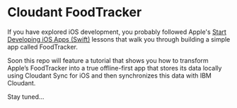 # Cloudant FoodTracker

If you have explored iOS development, you probably followed Apple's [Start Developing iOS Apps (Swift)][start] lessons that walk you through building a simple app called FoodTracker.

Soon this repo will feature a tutorial that shows you how to transform Apple’s FoodTracker into a true offline-first app that stores its data locally using Cloudant Sync for iOS and then synchronizes this data with IBM Cloudant. 

Stay tuned...

[start]: https://developer.apple.com/library/prerelease/ios/referencelibrary/GettingStarted/DevelopiOSAppsSwift/index.html
